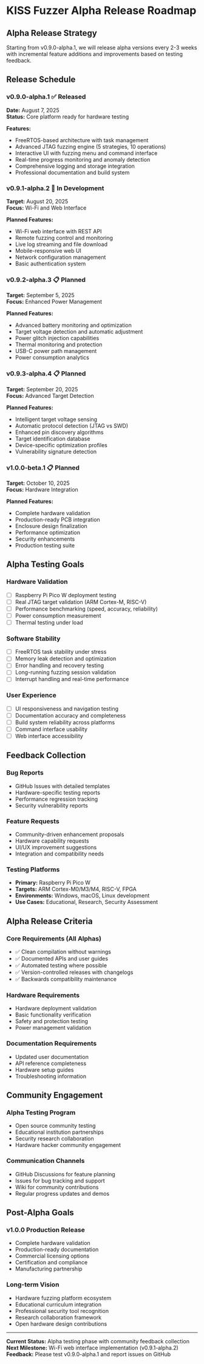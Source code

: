 # KISS Fuzzer Alpha Release Roadmap

## Alpha Release Strategy

Starting from v0.9.0-alpha.1, we will release alpha versions every 2-3 weeks with incremental feature additions and improvements based on testing feedback.

## Release Schedule

### v0.9.0-alpha.1 ✅ Released
**Date:** August 7, 2025  
**Status:** Core platform ready for hardware testing

**Features:**
- FreeRTOS-based architecture with task management
- Advanced JTAG fuzzing engine (5 strategies, 10 operations)
- Interactive UI with fuzzing menu and command interface
- Real-time progress monitoring and anomaly detection
- Comprehensive logging and storage integration
- Professional documentation and build system

### v0.9.1-alpha.2 🔄 In Development
**Target:** August 20, 2025  
**Focus:** Wi-Fi and Web Interface

**Planned Features:**
- Wi-Fi web interface with REST API
- Remote fuzzing control and monitoring
- Live log streaming and file download
- Mobile-responsive web UI
- Network configuration management
- Basic authentication system

### v0.9.2-alpha.3 📋 Planned
**Target:** September 5, 2025  
**Focus:** Enhanced Power Management

**Planned Features:**
- Advanced battery monitoring and optimization
- Target voltage detection and automatic adjustment
- Power glitch injection capabilities
- Thermal monitoring and protection
- USB-C power path management
- Power consumption analytics

### v0.9.3-alpha.4 📋 Planned
**Target:** September 20, 2025  
**Focus:** Advanced Target Detection

**Planned Features:**
- Intelligent target voltage sensing
- Automatic protocol detection (JTAG vs SWD)
- Enhanced pin discovery algorithms
- Target identification database
- Device-specific optimization profiles
- Vulnerability signature detection

### v1.0.0-beta.1 📋 Planned
**Target:** October 10, 2025  
**Focus:** Hardware Integration

**Planned Features:**
- Complete hardware validation
- Production-ready PCB integration
- Enclosure design finalization
- Performance optimization
- Security enhancements
- Production testing suite

## Alpha Testing Goals

### Hardware Validation
- [ ] Raspberry Pi Pico W deployment testing
- [ ] Real JTAG target validation (ARM Cortex-M, RISC-V)
- [ ] Performance benchmarking (speed, accuracy, reliability)
- [ ] Power consumption measurement
- [ ] Thermal testing under load

### Software Stability
- [ ] FreeRTOS task stability under stress
- [ ] Memory leak detection and optimization
- [ ] Error handling and recovery testing
- [ ] Long-running fuzzing session validation
- [ ] Interrupt handling and real-time performance

### User Experience
- [ ] UI responsiveness and navigation testing
- [ ] Documentation accuracy and completeness
- [ ] Build system reliability across platforms
- [ ] Command interface usability
- [ ] Web interface accessibility

## Feedback Collection

### Bug Reports
- GitHub Issues with detailed templates
- Hardware-specific testing reports
- Performance regression tracking
- Security vulnerability reports

### Feature Requests
- Community-driven enhancement proposals
- Hardware capability requests
- UI/UX improvement suggestions
- Integration and compatibility needs

### Testing Platforms
- **Primary:** Raspberry Pi Pico W
- **Targets:** ARM Cortex-M0/M3/M4, RISC-V, FPGA
- **Environments:** Windows, macOS, Linux development
- **Use Cases:** Educational, Research, Security Assessment

## Alpha Release Criteria

### Core Requirements (All Alphas)
- ✅ Clean compilation without warnings
- ✅ Documented APIs and user guides
- ✅ Automated testing where possible
- ✅ Version-controlled releases with changelogs
- ✅ Backwards compatibility maintenance

### Hardware Requirements
- Hardware deployment validation
- Basic functionality verification
- Safety and protection testing
- Power management validation

### Documentation Requirements
- Updated user documentation
- API reference completeness
- Hardware setup guides
- Troubleshooting information

## Community Engagement

### Alpha Testing Program
- Open source community testing
- Educational institution partnerships
- Security research collaboration
- Hardware hacker community engagement

### Communication Channels
- GitHub Discussions for feature planning
- Issues for bug tracking and support
- Wiki for community contributions
- Regular progress updates and demos

## Post-Alpha Goals

### v1.0.0 Production Release
- Complete hardware validation
- Production-ready documentation
- Commercial licensing options
- Certification and compliance
- Manufacturing partnership

### Long-term Vision
- Hardware fuzzing platform ecosystem
- Educational curriculum integration
- Professional security tool recognition
- Research collaboration framework
- Open hardware design contributions

---

**Current Status:** Alpha testing phase with community feedback collection  
**Next Milestone:** Wi-Fi web interface implementation (v0.9.1-alpha.2)  
**Feedback:** Please test v0.9.0-alpha.1 and report issues on GitHub
